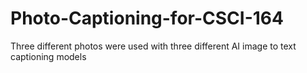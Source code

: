 # Photo-Captioning-for-CSCI-164
Three different photos were used with three different AI image to text captioning models
